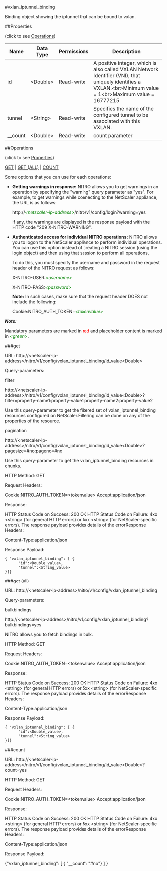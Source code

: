 #vxlan_iptunnel_binding

Binding object showing the iptunnel that can be bound to vxlan.


##Properties 
<span>(click to see [Operations](#operations))</span>


<table><thead><tr><th>Name</th><th> Data Type</th><th> Permissions</th><th>Description</th></tr></thead><tbody><tr><td>id</td><td>&lt;Double></td><td>Read-write</td><td>A positive integer, which is also called VXLAN Network Identifier (VNI), that uniquely identifies a VXLAN.&lt;br>Minimum value = 1&lt;br>Maximum value = 16777215</td><tr><tr><td>tunnel</td><td>&lt;String></td><td>Read-write</td><td>Specifies the name of the configured tunnel to be associated with this VXLAN.</td><tr><tr><td>__count</td><td>&lt;Double></td><td>Read-write</td><td>count parameter</td><tr></tbody></table>
##Operations 
<span>(click to see [Properties](#properties))</span>


[GET](#get) | [GET (ALL)](#get-(all)) | [COUNT](#count)


Some options that you can use for each operations:
<ul><li><p><b>Getting warnings in response:</b> NITRO allows you to get warnings in an operation by specifying the "warning" query parameter as "yes". For example, to get warnings while connecting to the NetScaler appliance, the URL is as follows:</p><p>http://<span style="color:green;font-style:italic;">&lt;netscaler-ip-address&gt;</span>/nitro/v1/config/login?warning=yes</p><p>If any, the warnings are displayed in the response payload with the HTTP code "209 X-NITRO-WARNING".</p></li><li><p><b>Authenticated access for individual NITRO operations:</b> NITRO allows you to logon to the NetScaler appliance to perform individual operations. You can use this option instead of creating a NITRO session (using the login object) and then using that session to perform all operations,</p><p>To do this, you must specify the username and password in the request header of the NITRO request as follows:</p><p>X-NITRO-USER:<span style="color:green;font-style:italic;">&lt;username&gt;</span></p><p>X-NITRO-PASS:<span style="color:green;font-style:italic;">&lt;password&gt;</span></p><p><b>Note:</b> In such cases, make sure that the request header DOES not include the following:</p><p>Cookie:NITRO_AUTH_TOKEN=<span style="color:green;font-style:italic;">&lt;tokenvalue&gt;</span></p></li></ul>



***Note:*** 
Mandatory parameters are marked in <span style="color:#FF0000;">red</span> and placeholder content is marked in <span style="color:green;font-style:italic">&lt;green&gt;</span>.

###get



URL: http://&lt;netscaler-ip-address&gt;/nitro/v1/config/vxlan_iptunnel_binding/id_value&lt;Double&gt;
Query-parameters:
filter
http://&lt;netscaler-ip-address&gt;/nitro/v1/config/vxlan_iptunnel_binding/id_value&lt;Double&gt;?filter=property-name1:property-value1,property-name2:property-value2
Use this query-parameter to get the filtered set of vxlan_iptunnel_binding resources configured on NetScaler.Filtering can be done on any of the properties of the resource.


pagination
http://&lt;netscaler-ip-address&gt;/nitro/v1/config/vxlan_iptunnel_binding/id_value&lt;Double&gt;?pagesize=#no;pageno=#no
Use this query-parameter to get the vxlan_iptunnel_binding resources in chunks.



HTTP Method: GET
Request Headers:

Cookie:NITRO_AUTH_TOKEN=&lt;tokenvalue&gt;Accept:application/json

Response:
HTTP Status Code on Success: 200 OKHTTP Status Code on Failure: 4xx &lt;string&gt; (for general HTTP errors) or 5xx &lt;string&gt; (for NetScaler-specific errors). The response payload provides details of the errorResponse Headers:

Content-Type:application/json

Response Payload: ```{ "vxlan_iptunnel_binding": [ {      "id":<Double_value>,      "tunnel":<String_value>}]}```



###get (all)



URL: http://&lt;netscaler-ip-address&gt;/nitro/v1/config/vxlan_iptunnel_binding
Query-parameters:
bulkbindings
http://&lt;netscaler-ip-address&gt;/nitro/v1/config/vxlan_iptunnel_binding?bulkbindings=yes
NITRO allows you to fetch bindings in bulk.



HTTP Method: GET
Request Headers:

Cookie:NITRO_AUTH_TOKEN=&lt;tokenvalue&gt;Accept:application/json

Response:
HTTP Status Code on Success: 200 OKHTTP Status Code on Failure: 4xx &lt;string&gt; (for general HTTP errors) or 5xx &lt;string&gt; (for NetScaler-specific errors). The response payload provides details of the errorResponse Headers:

Content-Type:application/json

Response Payload: ```{ "vxlan_iptunnel_binding": [ {      "id":<Double_value>,      "tunnel":<String_value>}]}```



###count



URL: http://&lt;netscaler-ip-address&gt;/nitro/v1/config/vxlan_iptunnel_binding/id_value&lt;Double&gt;?count=yes
HTTP Method: GET
Request Headers:

Cookie:NITRO_AUTH_TOKEN=&lt;tokenvalue&gt;Accept:application/json

Response:
HTTP Status Code on Success: 200 OKHTTP Status Code on Failure: 4xx &lt;string&gt; (for general HTTP errors) or 5xx &lt;string&gt; (for NetScaler-specific errors). The response payload provides details of the errorResponse Headers:

Content-Type:application/json

Response Payload: 
{"vxlan_iptunnel_binding": [ { "__count": "#no"} ] }


